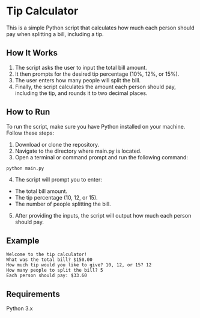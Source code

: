 # Tip Calculator

This is a simple Python script that calculates how much each person should pay when splitting a bill, including a tip.

## How It Works

1. The script asks the user to input the total bill amount.
2. It then prompts for the desired tip percentage (10%, 12%, or 15%).
3. The user enters how many people will split the bill.
4. Finally, the script calculates the amount each person should pay, including the tip, and rounds it to two decimal places.

## How to Run

To run the script, make sure you have Python installed on your machine. Follow these steps:

1. Download or clone the repository.
2. Navigate to the directory where main.py is located.
3. Open a terminal or command prompt and run the following command:

```
python main.py
```

4. The script will prompt you to enter:

-   The total bill amount.
-   The tip percentage (10, 12, or 15).
-   The number of people splitting the bill.

5. After providing the inputs, the script will output how much each person should pay.

## Example

```
Welcome to the tip calculator!
What was the total bill? $150.00
How much tip would you like to give? 10, 12, or 15? 12
How many people to split the bill? 5
Each person should pay: $33.60
```

## Requirements

Python 3.x
